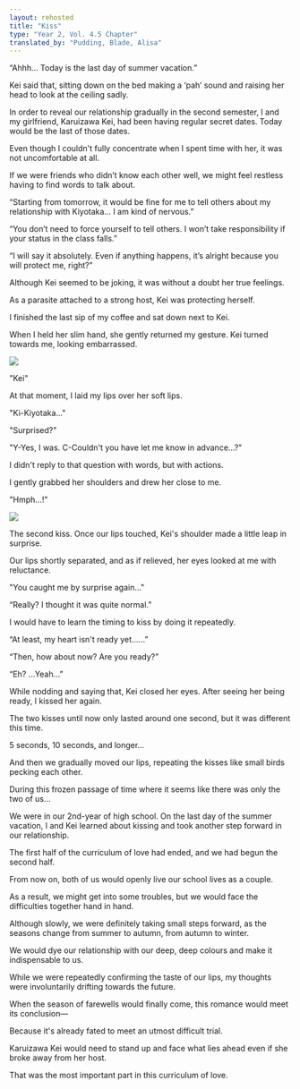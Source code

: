```yaml
---
layout: rehosted
title: "Kiss"
type: "Year 2, Vol. 4.5 Chapter"
translated_by: "Pudding, Blade, Alisa"
---
```

<p>“Ahhh… Today is the last day of summer vacation.”</p>

<p>Kei said that, sitting down on the bed making a ‘pah’ sound and raising her head to look at the ceiling sadly.</p>

<p>In order to reveal our relationship gradually in the second semester, I and my girlfriend, Karuizawa Kei, had been having regular secret dates. Today would be the last of those dates.</p>

<p>Even though I couldn't fully concentrate when I spent time with her, it was not uncomfortable at all.</p>

<p>If we were friends who didn’t know each other well, we might feel restless having to find words to talk about.</p>

<p>“Starting from tomorrow, it would be fine for me to tell others about my relationship with Kiyotaka… I am kind of nervous.”</p>

<p>“You don’t need to force yourself to tell others. I won’t take responsibility if your status in the class falls.”</p>

<p>“I will say it absolutely. Even if anything happens, it’s alright because you will protect me, right?”</p>

<p>Although Kei seemed to be joking, it was without a doubt her true feelings.</p>

<p>As a parasite attached to a strong host, Kei was protecting herself.</p>

<p>I finished the last sip of my coffee and sat down next to Kei.</p>

<p>When I held her slim hand, she gently returned my gesture. Kei turned towards me, looking embarrassed.</p>

<img class="inlineStoryImg" src="/assets/images/gallery/LN_Y2_v45/LN_2nd_Vol_4.5-13.jpg">

<p>"Kei"</p>

<p>At that moment, I laid my lips over her soft lips.</p>

<p>"Ki-Kiyotaka..."</p>

<p>"Surprised?"</p>

<p>"Y-Yes, I was. C-Couldn't you have let me know in advance...?"</p>

<p>I didn't reply to that question with words, but with actions.</p>

<p>I gently grabbed her shoulders and drew her close to me.</p>

<p>"Hmph...!"</p>

<img class="inlineStoryImg" src="/assets/images/gallery/LN_Y2_v45/LN_2nd_Vol_4.5-14.jpg">

<p>The second kiss. Once our lips touched, Kei's shoulder made a little leap in surprise.</p>

<p>Our lips shortly separated, and as if relieved, her eyes looked at me with reluctance.</p>

<p>"You caught me by surprise again..."</p>

<p>“Really? I thought it was quite normal.”</p>

<p>I would have to learn the timing to kiss by doing it repeatedly.</p>

<p>“At least, my heart isn't ready yet…...”</p>

<p>“Then, how about now? Are you ready?”</p>

<p>“Eh? ...Yeah…”</p>

<p>While nodding and saying that, Kei closed her eyes. After seeing her being ready, I kissed her again.</p>

<p>The two kisses until now only lasted around one second, but it was different this time.</p>

<p>5 seconds, 10 seconds, and longer…</p>

<p>And then we gradually moved our lips, repeating the kisses like small birds pecking each other.</p>

<p>During this frozen passage of time where it seems like there was only the two of us...</p>

<p>We were in our 2nd-year of high school. On the last day of the summer vacation, I and Kei learned about kissing and took another step forward in our relationship.</p>

<p>The first half of the curriculum of love had ended, and we had begun the second half.</p>

<p>From now on, both of us would openly live our school lives as a couple.</p>

<p>As a result, we might get into some troubles, but we would face the difficulties together hand in hand.</p>

<p>Although slowly, we were definitely taking small steps forward, as the seasons change from summer to autumn, from autumn to winter.</p>

<p>We would dye our relationship with our deep, deep colours and make it indispensable to us.</p>

<p>While we were repeatedly confirming the taste of our lips, my thoughts were involuntarily drifting towards the future.</p>

<p>When the season of farewells would finally come, this romance would meet its conclusion—</p>

<p>Because it's already fated to meet an utmost difficult trial.</p>

<p>Karuizawa Kei would need to stand up and face what lies ahead even if she broke away from her host.</p>

<p>That was the most important part in this curriculum of love.</p>

